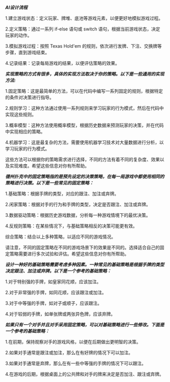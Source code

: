 
***AI设计流程***

 1.建立游戏状态：定义玩家、牌堆、底池等游戏元素，以便更好地模拟游戏过程。

 2.定义策略：通过一系列 if-else 语句或 switch 语句，根据当前游戏状态，决定玩家的动作。

 3.模拟游戏过程：按照 Texas Hold'em 的规则，依次进行发牌、下注、交换牌等步骤，直到游戏结束。

 4.记录结果：记录每局游戏的结果，以便评估策略的效果。

***实现策略的方式有很多，具体的实现方法取决于你的策略。以下是一些通用的实现方法:***

1.固定策略：这是最简单的方法，可以在代码中编写一系列固定的规则，根据特定的条件对决策进行指导。

2.规则学习：这种方法通过使用一系列规则来学习玩家的行为模式，然后在代码中实现这些规则。

3.概率模型：这种方法使用概率模型，根据历史数据来预测玩家的决策，并在代码中实现相应的策略。

4.机器学习：这是最复杂的方法，需要使用机器学习技术对大量数据进行分析，以学习玩家的行为模式。

这些方法可以根据你的策略需求进行选择，不同的方法有着不同的复杂度、效果以及实现难度。希望这些信息对你有所帮助。

_**德州扑克中的固定策略指的是预先设定的决策策略，在每一局游戏中都使用相同的策略进行决策。以下是一些常见的固定策略：**_

 1.基础策略：根据手牌的类型，对应的跟注、加注或弃牌。

 2.闲家策略：根据对手的行为和手牌的类型，决定是否跟注、加注或弃牌。

 3.数据驱动策略：根据历史游戏数据，分析每一种游戏情境下的最优决策。

 4.反规则策略：在某些情况下，与基础策略相反的决策可能更有效。

综合策略：结合以上多种策略，以适应不同的游戏情况。

请注意，不同的固定策略在不同的游戏场景下的效果是不同的。选择适合自己的固定策略需要进行多次试验和评估。希望这些信息对你有所帮助。

***设计一种好的基础策略需要考虑多种因素。一种常见的基础策略是根据手牌的类型决定跟注、加注或弃牌。以下是一个参考的基础策略：***

1.对于特别强的手牌，如皇家同花顺，应该加注。

2.对于非常强的手牌，如同花顺，应该跟注或加注。

3.对于中等强的手牌，如对子或顺子，应该跟注。

4.对于较弱的手牌，如单张牌或两张异色牌，应该弃牌。

***如果只有一个对手并且对手采用固定策略，可以对基础策略进行一些修改。下面是一个参考的基础策略：***

1.在前期，保持观察对手的游戏风格，以便在后期做出更明智的决策。

2.如果对手通常是跟注或加注，那么在有好牌的情况下可以加注。

3.如果对手通常是弃牌，那么在有一些中等强的手牌的情况下可以跟注。

4.在游戏的后期，根据桌面上的公共牌和对手的牌来决定是否加注、跟注或弃牌。

